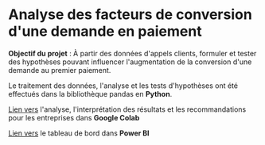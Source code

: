 # Analyse des facteurs de conversion d'une demande en paiement
**Objectif du projet** : 
À partir des données d'appels clients, formuler et tester des hypothèses pouvant influencer l'augmentation de la conversion d'une demande au premier paiement.

Le traitement des données, l'analyse et les tests d'hypothèses ont été effectués dans la bibliothèque pandas en **Python**.

[Lien vers](https://colab.research.google.com/drive/1cu6dyLk5TlA2hIqC-RzScbyUaU4XXMzj?usp=sharing) l'analyse, l'interprétation des résultats et les recommandations pour les entreprises dans **Google Colab**

[Lien vers](https://app.powerbi.com/groups/me/reports/a2db60e4-92a2-434a-8b2f-d407cf1e7f7f?ctid=c4cb41a7-56e7-47fc-b399-169fa2eb2bf0&pbi_source=linkShare) le tableau de bord dans **Power BI**
